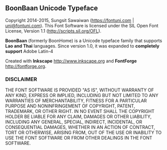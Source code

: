 ## BoonBaan Unicode Typeface

Copyright 2014-2015, Sungsit Sawaiwan (https://fontuni.com | uni@fontuni.com). This Font Software is licensed under the SIL Open Font License, Version 1.1 (http://scripts.sil.org/OFL).

**BoonBaan** (formerly BoonHome) is a Unicode typeface family that supports **Lao and Thai** languages. Since version 1.0, it was expanded to **completely support** Adobe Latin-4

Created with **Inkscape** <http://www.inkscape.org> and **FontForge** <http://fontforge.org>.

### DISCLAIMER
THE FONT SOFTWARE IS PROVIDED "AS IS", WITHOUT WARRANTY OF ANY KIND,
EXPRESS OR IMPLIED, INCLUDING BUT NOT LIMITED TO ANY WARRANTIES OF
MERCHANTABILITY, FITNESS FOR A PARTICULAR PURPOSE AND NONINFRINGEMENT
OF COPYRIGHT, PATENT, TRADEMARK, OR OTHER RIGHT. IN NO EVENT SHALL THE
COPYRIGHT HOLDER BE LIABLE FOR ANY CLAIM, DAMAGES OR OTHER LIABILITY,
INCLUDING ANY GENERAL, SPECIAL, INDIRECT, INCIDENTAL, OR CONSEQUENTIAL
DAMAGES, WHETHER IN AN ACTION OF CONTRACT, TORT OR OTHERWISE, ARISING
FROM, OUT OF THE USE OR INABILITY TO USE THE FONT SOFTWARE OR FROM
OTHER DEALINGS IN THE FONT SOFTWARE.
